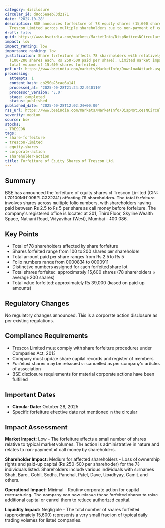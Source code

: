 ```yaml
---
category: disclosure
circular_id: d8cc5eaeb73d2171
date: '2025-10-28'
description: BSE announces forfeiture of 78 equity shares (15,600 shares total) of
  Trescon Limited across multiple shareholders due to non-payment of call money.
draft: false
guid: https://www.bseindia.com/markets/MarketInfo/DispNoticesNCirculars.aspx?Noticeid={514EEE66-936D-404F-A49F-625D64576D1A}&noticeno=20251028-25&dt=10/28/2025&icount=25&totcount=64&flag=0
impact: low
impact_ranking: low
importance_ranking: low
justification: Share forfeiture affects 78 shareholders with relatively small holdings
  (100-200 shares each, Rs 250-500 paid per share). Limited market impact given small
  total volume of 15,600 shares forfeited.
pdf_url: https://www.bseindia.com/markets/MarketInfo/DownloadAttach.aspx?id=20251028-25&attachedId=ef007c9e-73b1-49c8-9faf-94e7076fa628
processing:
  attempts: 1
  content_hash: cb250a73cae6a141
  processed_at: '2025-10-28T21:24:22.940110'
  processor_version: '2.0'
  stage: completed
  status: published
published_date: '2025-10-28T12:02:24+00:00'
rss_url: https://www.bseindia.com/markets/MarketInfo/DispNoticesNCirculars.aspx?Noticeid={514EEE66-936D-404F-A49F-625D64576D1A}&noticeno=20251028-25&dt=10/28/2025&icount=25&totcount=64&flag=0
severity: medium
source: bse
stocks:
- TRESCON
tags:
- share-forfeiture
- trescon-limited
- equity-shares
- corporate-action
- shareholder-action
title: Forfeiture of Equity Shares of Trescon Ltd.
---
```


## Summary

BSE has announced the forfeiture of equity shares of Trescon Limited (CIN: L70100MH1995PLC322341) affecting 78 shareholders. The total forfeiture involves shares across multiple folio numbers, with shareholders having paid between Rs 2.5 to Rs 5 per share as call money before forfeiture. The company's registered office is located at 301, Third Floor, Skyline Wealth Space, Nathani Road, Vidyavihar (West), Mumbai - 400 086.

## Key Points

- Total of 78 shareholders affected by share forfeiture
- Shares forfeited range from 100 to 200 shares per shareholder
- Total amount paid per share ranges from Rs 2.5 to Rs 5
- Folio numbers range from 0000834 to 0000911
- Distinctive numbers assigned for each forfeited share lot
- Total shares forfeited: approximately 15,600 shares (78 shareholders × average 200 shares)
- Total value forfeited: approximately Rs 39,000 (based on paid-up amounts)

## Regulatory Changes

No regulatory changes announced. This is a corporate action disclosure as per existing regulations.

## Compliance Requirements

- Trescon Limited must comply with share forfeiture procedures under Companies Act, 2013
- Company must update share capital records and register of members
- Forfeited shares may be reissued or cancelled as per company's articles of association
- BSE disclosure requirements for material corporate actions have been fulfilled

## Important Dates

- **Circular Date:** October 28, 2025
- Specific forfeiture effective date not mentioned in the circular

## Impact Assessment

**Market Impact:** Low - The forfeiture affects a small number of shares relative to typical market volumes. The action is administrative in nature and relates to non-payment of call money by shareholders.

**Shareholder Impact:** Medium for affected shareholders - Loss of ownership rights and paid-up capital (Rs 250-500 per shareholder) for the 78 individuals listed. Shareholders include various individuals with surnames Shah, Barot, Gohil, Sodha, Panchal, Patel, Dave, Upadhyay, Gamit, and others.

**Operational Impact:** Minimal - Routine corporate action for capital restructuring. The company can now reissue these forfeited shares to raise additional capital or cancel them to reduce authorized capital.

**Liquidity Impact:** Negligible - The total number of shares forfeited (approximately 15,600) represents a very small fraction of typical daily trading volumes for listed companies.